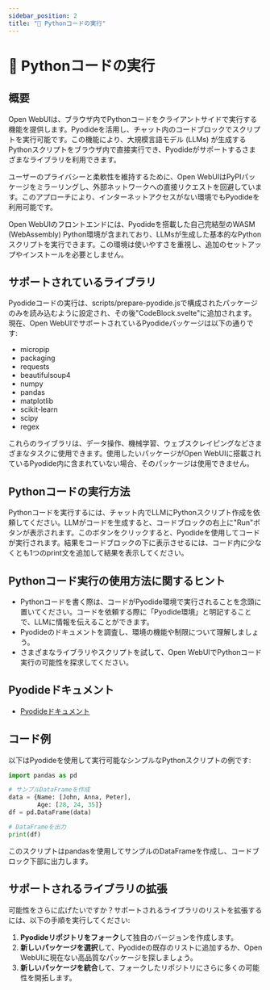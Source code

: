 ```yaml
---
sidebar_position: 2
title: "🐍 Pythonコードの実行"
---
```


# 🐍 Pythonコードの実行

## 概要

Open WebUIは、ブラウザ内でPythonコードをクライアントサイドで実行する機能を提供します。Pyodideを活用し、チャット内のコードブロックでスクリプトを実行可能です。この機能により、大規模言語モデル (LLMs) が生成するPythonスクリプトをブラウザ内で直接実行でき、Pyodideがサポートするさまざまなライブラリを利用できます。

ユーザーのプライバシーと柔軟性を維持するために、Open WebUIはPyPIパッケージをミラーリングし、外部ネットワークへの直接リクエストを回避しています。このアプローチにより、インターネットアクセスがない環境でもPyodideを利用可能です。

Open WebUIのフロントエンドには、Pyodideを搭載した自己完結型のWASM (WebAssembly) Python環境が含まれており、LLMsが生成した基本的なPythonスクリプトを実行できます。この環境は使いやすさを重視し、追加のセットアップやインストールを必要としません。

## サポートされているライブラリ

Pyodideコードの実行は、scripts/prepare-pyodide.jsで構成されたパッケージのみを読み込むように設定され、その後"CodeBlock.svelte"に追加されます。現在、Open WebUIでサポートされているPyodideパッケージは以下の通りです:

* micropip
* packaging
* requests
* beautifulsoup4
* numpy
* pandas
* matplotlib
* scikit-learn
* scipy
* regex

これらのライブラリは、データ操作、機械学習、ウェブスクレイピングなどさまざまなタスクに使用できます。使用したいパッケージがOpen WebUIに搭載されているPyodide内に含まれていない場合、そのパッケージは使用できません。

## Pythonコードの実行方法

Pythonコードを実行するには、チャット内でLLMにPythonスクリプト作成を依頼してください。LLMがコードを生成すると、コードブロックの右上に"Run"ボタンが表示されます。このボタンをクリックすると、Pyodideを使用してコードが実行されます。結果をコードブロックの下に表示させるには、コード内に少なくとも1つのprint文を追加して結果を表示してください。

## Pythonコード実行の使用方法に関するヒント

* Pythonコードを書く際は、コードがPyodide環境で実行されることを念頭に置いてください。コードを依頼する際に「Pyodide環境」と明記することで、LLMに情報を伝えることができます。
* Pyodideのドキュメントを調査し、環境の機能や制限について理解しましょう。
* さまざまなライブラリやスクリプトを試して、Open WebUIでPythonコード実行の可能性を探求してください。

## Pyodideドキュメント

* [Pyodideドキュメント](https://pyodide.org/en/stable/)

## コード例

以下はPyodideを使用して実行可能なシンプルなPythonスクリプトの例です:

```python
import pandas as pd

# サンプルDataFrameを作成
data = {Name: [John, Anna, Peter], 
        Age: [28, 24, 35]}
df = pd.DataFrame(data)

# DataFrameを出力
print(df)
```

このスクリプトはpandasを使用してサンプルのDataFrameを作成し、コードブロック下部に出力します。

## サポートされるライブラリの拡張

可能性をさらに広げたいですか？サポートされるライブラリのリストを拡張するには、以下の手順を実行してください:

1. **Pyodideリポジトリをフォーク**して独自のバージョンを作成します。
2. **新しいパッケージを選択**して、Pyodideの既存のリストに追加するか、Open WebUIに現在ない高品質なパッケージを探しましょう。
3. **新しいパッケージを統合**して、フォークしたリポジトリにさらに多くの可能性を開拓します。
